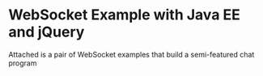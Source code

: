 # WebSocket Example with Java EE and jQuery

Attached is a pair of WebSocket examples that build a semi-featured chat program